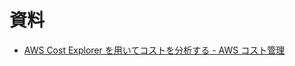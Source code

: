 

# 資料
- [AWS Cost Explorer を用いてコストを分析する - AWS コスト管理](https://docs.aws.amazon.com/ja_jp/cost-management/latest/userguide/ce-what-is.html)